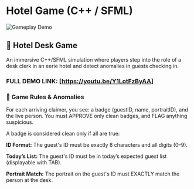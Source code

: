 # Hotel Game (C++ / SFML)

![Gameplay Demo](demo.gif)

## 🏨 **Hotel Desk Game**
An immersive C++/SFML simulation where players step into the role of a desk clerk in an eerie hotel and detect anomalies in guests checking in.

### FULL DEMO LINK: [https://youtu.be/Y1LotFzByAA]

### 🧪 Game Rules & Anomalies
For each arriving claimer, you see:
a badge (guestID, name, portraitID), and
the live person.
You must APPROVE only clean badges, and FLAG anything suspicious.


A badge is considered clean only if all are true:

**ID Format:** The guest's ID must be exactly 8 characters and all digits (0–9).

**Today’s List:** The guest's ID must be in today’s expected guest list (displayable with TAB).

**Portrait Match:** The portrait on the guest's ID must EXACTLY match the person at the desk.
